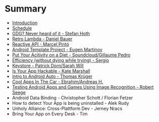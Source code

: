 # Summary

* [Introduction](README.md)
* [Schedule](schedule.md)
* [GDG? Never heard of it - Stefan Hoth](gdg_never_heard_of_it_-_stefan_hoth.md)
* [Retro Lambda - Daniel Bauer](retro_lambda_-_daniel_bauer.md)
* [Reactive API - Marcel Pintó](reactive_api_-_marcel_pinto.md)
* [Android Template Project - Eugen Martinov](android_template_project_-_eugen_martinov.md)
* [Put Your Acitivity on a Diet - Soundcloud/Gillaume Pedro](put_your_acitivity_on_a_diet_-_soundcloudgillaume_pedro.md)
* [Efficiency (without dying while trying) - Sergio](efficiency_without_dying_while_trying_-_sergio.md)
* [Keystore - Patrick Dorn/Sarah Will](keystore_-_patrick_dornsarah_will.md)
* [Is Your App Hackable - Kate Marshall](is_your_app_hackable_-_kate_marshall.md)
* [Intro to Android Auto - Thomas Krüger](intro_to_android_auto_-_thomas_kruger.md)
* [Cool Apps In The Car - Ebrahim/Andreas H.](cool_apps_in_the_car_-_ebrahimandreas_h.md)
* [Testing Android Apps and Games Using Image Recognition - Robert Seege](testing_android_apps_and_games_using_image_recognition_-_robert_seege.md)
* Android Data Binding - Christopher Schott / Florian Fetzer
* How to detect Your App is being uninstalled - Alek Rudy
* Unholy Alliance: Cross-Plattform Dev - Jerney Nracs
* Bring Your App on Every Desk - Tim

